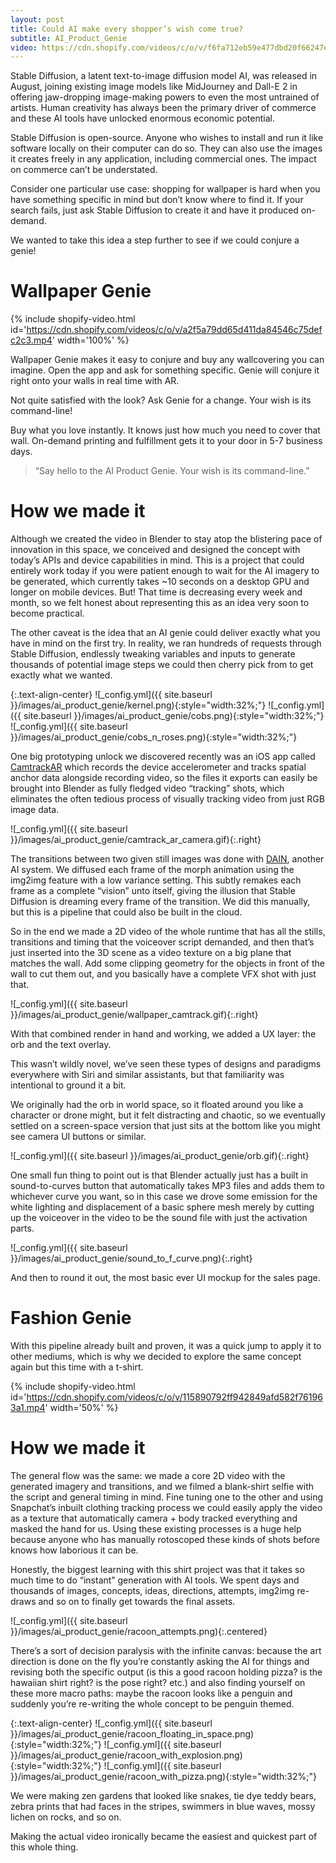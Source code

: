 ```yaml
---
layout: post
title: Could AI make every shopper’s wish come true?
subtitle: AI_Product_Genie
video: https://cdn.shopify.com/videos/c/o/v/f6fa712eb59e477dbd20f66247e72887.mp4
---
```


Stable Diffusion, a latent text-to-image diffusion model AI, was released in August, joining existing image models like MidJourney and Dall-E 2 in offering jaw-dropping image-making powers to even the most untrained of artists. Human creativity has always been the primary driver of commerce and these AI tools have unlocked enormous economic potential.

Stable Diffusion is open-source. Anyone who wishes to install and run it like software locally on their computer can do so. They can also use the images it creates freely in any application, including commercial ones. The impact on commerce can’t be understated.

Consider one particular use case: shopping for wallpaper is hard when you have something specific in mind but don’t know where to find it. If your search fails, just ask Stable Diffusion to create it and have it produced on-demand.

We wanted to take this idea a step further to see if we could conjure a genie!

# Wallpaper Genie

{% include shopify-video.html id='https://cdn.shopify.com/videos/c/o/v/a2f5a79dd65d411da84546c75defc2c3.mp4' width='100%' %}

Wallpaper Genie makes it easy to conjure and buy any wallcovering you can imagine. Open the app and ask for something specific. Genie will conjure it right onto your walls in real time with AR.

Not quite satisfied with the look? Ask Genie for a change. Your wish is its command-line!

Buy what you love instantly. It knows just how much you need to cover that wall. On-demand printing and fulfillment gets it to your door in 5-7 business days.

> “Say hello to the AI Product Genie. Your wish is its command-line.”

# How we made it

Although we created the video in Blender to stay atop the blistering pace of innovation in this space, we conceived and designed the concept with today’s APIs and device capabilities in mind. This is a project that could entirely work today if you were patient enough to wait for the AI imagery to be generated, which currently takes ~10 seconds on a desktop GPU and longer on mobile devices. But! That time is decreasing every week and month, so we felt honest about representing this as an idea very soon to become practical.

The other caveat is the idea that an AI genie could deliver exactly what you have in mind on the first try. In reality, we ran hundreds of requests through Stable Diffusion, endlessly tweaking variables and inputs to generate thousands of potential image steps we could then cherry pick from to get exactly what we wanted.

{:.text-align-center}
![_config.yml]({{ site.baseurl }}/images/ai_product_genie/kernel.png){:style="width:32%;"}
![_config.yml]({{ site.baseurl }}/images/ai_product_genie/cobs.png){:style="width:32%;"}
![_config.yml]({{ site.baseurl }}/images/ai_product_genie/cobs_n_roses.png){:style="width:32%;"}

One big prototyping unlock we discovered recently was an iOS app called [CamtrackAR](https://fxhome.com/product/camtrackar) which records the device accelerometer and tracks spatial anchor data alongside recording video, so the files it exports can easily be brought into Blender as fully fledged video “tracking” shots, which eliminates the often tedious process of visually tracking video from just RGB image data.

![_config.yml]({{ site.baseurl }}/images/ai_product_genie/camtrack_ar_camera.gif){:.right}

The transitions between two given still images was done with [DAIN](https://sites.google.com/view/wenbobao/dain?pli=1), another AI system. We diffused each frame of the morph animation using the img2img feature with a low variance setting. This subtly remakes each frame as a complete “vision” unto itself, giving the illusion that Stable Diffusion is dreaming every frame of the transition. We did this manually, but this is a pipeline that could also be built in the cloud.

So in the end we made a 2D video of the whole runtime that has all the stills, transitions and timing that the voiceover script demanded, and then that’s just inserted into the 3D scene as a video texture on a big plane that matches the wall. Add some clipping geometry for the objects in front of the wall to cut them out, and you basically have a complete VFX shot with just that.

![_config.yml]({{ site.baseurl }}/images/ai_product_genie/wallpaper_camtrack.gif){:.right}

With that combined render in hand and working, we added a UX layer: the orb and the text overlay.

This wasn’t wildly novel, we’ve seen these types of designs and paradigms everywhere with Siri and similar assistants, but that familiarity was intentional to ground it a bit.

We originally had the orb in world space, so it floated around you like a character or drone might, but it felt distracting and chaotic, so we eventually settled on a screen-space version that just sits at the bottom like you might see camera UI buttons or similar.

![_config.yml]({{ site.baseurl }}/images/ai_product_genie/orb.gif){:.right}

One small fun thing to point out is that Blender actually just has a built in sound-to-curves button that automatically takes MP3 files and adds them to whichever curve you want, so in this case we drove some emission for the white lighting and displacement of a basic sphere mesh merely by cutting up the voiceover in the video to be the sound file with just the activation parts.

![_config.yml]({{ site.baseurl }}/images/ai_product_genie/sound_to_f_curve.png){:.right}

And then to round it out, the most basic ever UI mockup for the sales page. 

# Fashion Genie

With this pipeline already built and proven, it was a quick jump to apply it to other mediums, which is why we decided to explore the same concept again but this time with a t-shirt.

{% include shopify-video.html id='https://cdn.shopify.com/videos/c/o/v/115890792ff942849afd582f761963a1.mp4' width='50%' %}

# How we made it

The general flow was the same: we made a core 2D video with the generated imagery and transitions, and we filmed a blank-shirt selfie with the script and general timing in mind. Fine tuning one to the other and using Snapchat’s inbuilt clothing tracking process we could easily apply the video as a texture that automatically camera + body tracked everything and masked the hand for us. Using these existing processes is a huge help because anyone who has manually rotoscoped these kinds of shots before knows how laborious it can be.

Honestly, the biggest learning with this shirt project was that it takes so much time to do “instant” generation with AI tools. We spent days and thousands of images, concepts, ideas, directions, attempts, img2img re-draws and so on to finally get towards the final assets.

![_config.yml]({{ site.baseurl }}/images/ai_product_genie/racoon_attempts.png){:.centered}

There’s a sort of decision paralysis with the infinite canvas: because the art direction is done on the fly you’re constantly asking the AI for things and revising both the specific output (is this a good racoon holding pizza? is the hawaiian shirt right? is the pose right? etc.) and also finding yourself on these more macro paths: maybe the racoon looks like a penguin and suddenly you’re re-writing the whole concept to be penguin themed.

{:.text-align-center}
![_config.yml]({{ site.baseurl }}/images/ai_product_genie/racoon_floating_in_space.png){:style="width:32%;"}
![_config.yml]({{ site.baseurl }}/images/ai_product_genie/racoon_with_explosion.png){:style="width:32%;"}
![_config.yml]({{ site.baseurl }}/images/ai_product_genie/racoon_with_pizza.png){:style="width:32%;"}

We were making zen gardens that looked like snakes, tie dye teddy bears, zebra prints that had faces in the stripes, swimmers in blue waves, mossy lichen on rocks, and so on.

Making the actual video ironically became the easiest and quickest part of this whole thing.